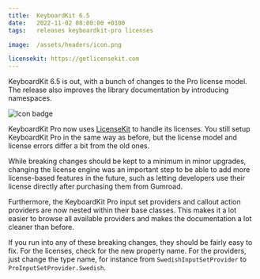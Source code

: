 ```yaml
---
title:  KeyboardKit 6.5
date:   2022-11-02 08:00:00 +0100
tags:   releases keyboardkit-pro licenses

image:  /assets/headers/icon.png

licensekit: https://getlicensekit.com
---
```


KeyboardKit 6.5 is out, with a bunch of changes to the Pro license model. The release also improves the library documentation by introducing namespaces.

![Icon badge]({{page.image}})

KeyboardKit Pro now uses [LicenseKit]({{page.licensekit}}) to handle its licenses. You still setup KeyboardKit Pro in the same way as before, but the license model and license errors differ a bit from the old ones.

While breaking changes should be kept to a minimum in minor upgrades, changing the license engine was an important step to be able to add more license-based features in the future, such as letting developers use their license directly after purchasing them from Gumroad.

Furthermore, the KeyboardKit Pro input set providers and callout action providers are now nested within their base classes. This makes it a lot easier to browse all available providers and makes the documentation a lot cleaner than before.

If you run into any of these breaking changes, they should be fairly easy to fix. For the licenses, check for the new property name. For the providers, just change the type name, for instance from `SwedishInputSetProvider` to `ProInputSetProvider.Swedish`.